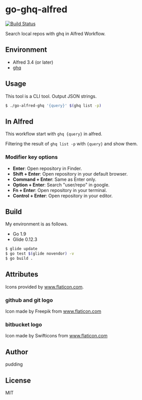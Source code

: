# go-ghq-alfred

[![Build Status](https://travis-ci.org/pddg/go-ghq-alfred.svg?branch=master)](https://travis-ci.org/pddg/go-ghq-alfred)

Search local repos with ghq in Alfred Workflow.

## Environment

* Alfred 3.4 (or later)
* [ghq](https://github.com/motemen/ghq)

## Usage

This tool is a CLI tool. Output JSON strings.

```bash
$ ./go-alfred-ghq '{query}' $(ghq list -p)
```

## In Alfred

This workflow start with `ghq {query}` in alfred.  

Filtering the result of `ghq list -p` with `{query}` and show them.

### Modifier key options

* **Enter**: Open repository in Finder.
* **Shift + Enter**: Open repository in your default browser.
* **Command + Enter**: Same as Enter only.
* **Option + Enter**: Search "user/repo" in google.
* **Fn + Enter**: Open repository in your terminal.
* **Control + Enter**: Open repository in your editor.

## Build

My environment is as follows.

* Go 1.9
* Glide 0.12.3

```bash
$ glide update
$ go test $(glide novendor) -v
$ go build .
```

## Attributes

Icons provided by www.flaticon.com.

### github and git logo

Icon made by Freepik from www.flaticon.com

### bitbucket logo

Icon made by Swifticons from www.flaticon.com

## Author

pudding

## License

MIT